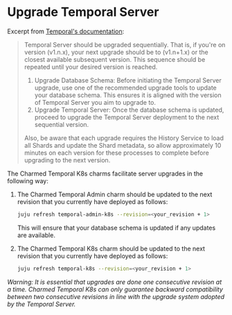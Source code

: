 # Upgrade Temporal Server

Excerpt from
[Temporal's documentation](https://docs.temporal.io/self-hosted-guide/upgrade-server):

> Temporal Server should be upgraded sequentially. That is, if you're on version
> (v1.n.x), your next upgrade should be to (v1.n+1.x) or the closest available
> subsequent version. This sequence should be repeated until your desired
> version is reached.
>
> 1. Upgrade Database Schema: Before initiating the Temporal Server upgrade, use
>    one of the recommended upgrade tools to update your database schema. This
>    ensures it is aligned with the version of Temporal Server you aim to
>    upgrade to.
> 2. Upgrade Temporal Server: Once the database schema is updated, proceed to
>    upgrade the Temporal Server deployment to the next sequential version.
>
> Also, be aware that each upgrade requires the History Service to load all
> Shards and update the Shard metadata, so allow approximately 10 minutes on
> each version for these processes to complete before upgrading to the next
> version.

The Charmed Temporal K8s charms facilitate server upgrades in the following way:

1. The Charmed Temporal Admin charm should be updated to the next revision that
   you currently have deployed as follows:

   ```bash
   juju refresh temporal-admin-k8s --revision=<your_revision + 1>
   ```

   This will ensure that your database schema is updated if any updates are
   available.

2. The Charmed Temporal K8s charm should be updated to the next revision that
   you currently have deployed as follows:

   ```bash
   juju refresh temporal-k8s --revision=<your_revision + 1>
   ```

_Warning: It is essential that upgrades are done one consecutive revision at a
time. Charmed Temporal K8s can only guarantee backward compatibility between two
consecutive revisions in line with the upgrade system adopted by the Temporal
Server._
